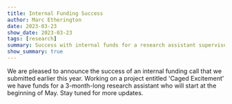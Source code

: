```yaml
---
title: Internal Funding Success
author: Marc Etherington
date: 2023-03-23
show_date: 2023-03-23
tags: [research]
summary: Success with internal funds for a research assistant supervised jointly with The Knowles Group.
show_summary: true
---
```

We are pleased to announce the success of an internal funding call that we submitted earlier this year. Working on a project entitled 'Caged Excitement' we have funds for a 3-month-long research assistant who will start at the beginning of May. Stay tuned for more updates. 
